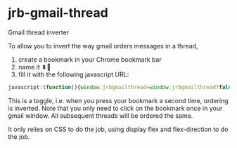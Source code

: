 # jrb-gmail-thread

Gmail thread inverter

To allow you to invert the way gmail orders messages in a thread, 
1. create a bookmark in your Chrome bookmark bar 
2. name it ⬍📧
2. fill it with the following javascript URL:

```javascript
javascript:(function(){window.jrbgmailthread=window.jrbgmailthread?false:true;const jrbdir=`column${window.jrbgmailthread?'-reverse':''}`;const jrbstyles=`div[role=list]:not(.brd){display:flex;flex-direction:${jrbdir}}div[role=listitem]{flex:0 0 auto}div[role=listitem].h7>div>div>div>div{display:flex;flex-direction:${jrbdir}}div[role=listitem].h7>div>div>div>div>div{flex:0 0 auto}.kQ{margin:1px}body:not([class])>div.bodycontainer>div.maincontent{display:flex;flex-direction:${jrbdir}}body:not([class])>div.bodycontainer>div.maincontent>table:nth-child(1){order:1;padding-bottom:5px;margin-bottom:10px;border-bottom-width:1px;border-color:gray;border-style:solid}div.amn{height:25px!important}div[role=listitem] .gB.xu{border-bottom:0!important}div[role=listitem].h7>div>div,div[role=listitem].kQ>div>div,div[role=listitem].kv>div>div{border-top:0!important;border-bottom:1px solid #d8d8d8!important}div[role=listitem].h7:last-child .adn{border-top:1px solid #d8d8d8!important;border-bottom:0 solid #d8d8d8!important;padding-top:5px!important;margin-top:10px!important}.h7.ie .gA>.gB>.ip{padding:5px 0!important}.h7.ie .gA>.gB>.ip .brb{margin-bottom:14px!important;padding-bottom:3px!important}.Bk td.I5>form.bAs>div:nth-child(1){height:0!important}.Bk td.I5>form.bAs>div:nth-child(2){position:static!important}.Bk div.ajn.azy{position:static!important}`;if(document.createStyleSheet){document.createStyleSheet(`javascript:'${jrbstyles}'`);}else{const style=document.createElement('link');style.rel='stylesheet';style.href=`data:text/css,${escape(jrbstyles)}`;document.getElementsByTagName("head")[0].appendChild(style);}})();
```

This is a toggle, i.e. when you press your bookmark a second time, ordering is inverted. Note that you only need to click on the bookmark once in your gmail window. All subsequent threads will be ordered the same.

It only relies on CSS to do the job, using display flex and flex-direction to do the job.
